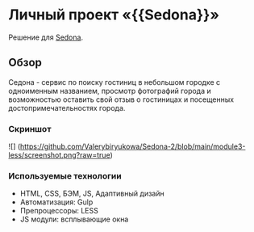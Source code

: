 # Личный проект «{{Sedona}}»

Решение для [Sedona](https://sedona.vercel.app/index.html).

## Обзор

Седона - сервис по поиску гостиниц в небольшом городке с одноименным названием, просмотр фотографий города и возможностью оставить свой отзыв о гостиницах и посещенных достопримечательностях города.

### Скриншот

![] (https://github.com/Valerybiryukowa/Sedona-2/blob/main/module3-less/screenshot.png?raw=true)

### Используемые технологии

- HTML, CSS, БЭМ, JS, Адаптивный дизайн
- Автоматизация: Gulp
- Препроцессоры: LESS
- JS модули: всплывающие окна
